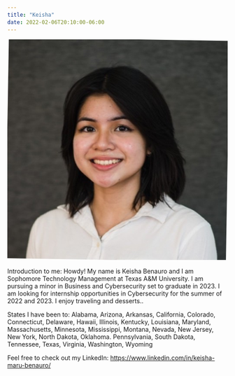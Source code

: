 ```yaml
---
title: "Keisha"
date: 2022-02-06T20:10:00-06:00
---
```

![Picture of Keisha](keishaimg.png)

Introduction to me: Howdy! My name is Keisha Benauro and I am Sophomore Technology Management at Texas A&M University. I am pursuing a minor in Business and Cybersecurity set to graduate in 2023. I am looking for internship opportunities in Cybersecurity for the summer of 2022 and 2023. I enjoy traveling and desserts..

States I have been to: Alabama, Arizona, Arkansas, California, Colorado, Connecticut, Delaware, Hawaii, Illinois, Kentucky, Louisiana, Maryland, Massachusetts, Minnesota, Mississippi, Montana, Nevada, New Jersey, New York, North Dakota, Oklahoma. Pennsylvania, South Dakota, Tennessee, Texas, Virginia, Washington, Wyoming


Feel free to check out my LinkedIn: https://www.linkedin.com/in/keisha-maru-benauro/

